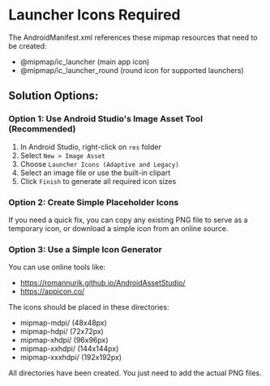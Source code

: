 # Launcher Icons Required

The AndroidManifest.xml references these mipmap resources that need to be created:

- @mipmap/ic_launcher (main app icon)
- @mipmap/ic_launcher_round (round icon for supported launchers)

## Solution Options:

### Option 1: Use Android Studio's Image Asset Tool (Recommended)
1. In Android Studio, right-click on `res` folder
2. Select `New > Image Asset`
3. Choose `Launcher Icons (Adaptive and Legacy)`
4. Select an image file or use the built-in clipart
5. Click `Finish` to generate all required icon sizes

### Option 2: Create Simple Placeholder Icons
If you need a quick fix, you can copy any existing PNG file to serve as a temporary icon, or download a simple icon from an online source.

### Option 3: Use a Simple Icon Generator
You can use online tools like:
- https://romannurik.github.io/AndroidAssetStudio/
- https://appicon.co/

The icons should be placed in these directories:
- mipmap-mdpi/ (48x48px)
- mipmap-hdpi/ (72x72px)
- mipmap-xhdpi/ (96x96px)
- mipmap-xxhdpi/ (144x144px)
- mipmap-xxxhdpi/ (192x192px)

All directories have been created. You just need to add the actual PNG files.
